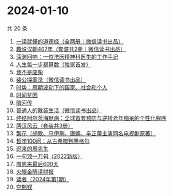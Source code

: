 # 2024-01-10

共 20 条

<!-- BEGIN WEREAD -->
<!-- 最后更新时间 2024-01-10 01:04:48 +0800 -->
1. [一读就懂的道德经（全两册｜微信读书出品）](https://weread.qq.com/web/bookDetail/a1232c40813ab871eg018128)
1. [趣说汉朝407年（套装共2册｜微信读书出品）](https://weread.qq.com/web/bookDetail/df232e40813ab8717g01816e)
1. [深渊回响：一位法医精神科医生的工作手记](https://weread.qq.com/web/bookDetail/24b32ca0813ab8297g013715)
1. [人生每一步都算数（独家首发）](https://weread.qq.com/web/bookDetail/c18328f0813ab86eag011439)
1. [我不是废柴](https://weread.qq.com/web/bookDetail/47e32340813ab86b5g0149a7)
1. [裴公探案录（微信读书出品）](https://weread.qq.com/web/bookDetail/5b732ba0813ab870ag011d62)
1. [时势：周期波动下的国家、社会和个人](https://weread.qq.com/web/bookDetail/95332ad0813ab8705g016ce7)
1. [时间贫困](https://weread.qq.com/web/bookDetail/22a327a0813ab86fbg010c7d)
1. [暗河传](https://weread.qq.com/web/bookDetail/b3f32cc0813ab8691g0124d3)
1. [普通人的散装生活（微信读书出品）](https://weread.qq.com/web/bookDetail/d9c326b0813ab86fdg0166fc)
1. [终结阿尔茨海默病：全球首套预防与逆转老年痴呆的个性化程序](https://weread.qq.com/web/bookDetail/c8432680716c50d6c84cf08)
1. [两汉风云（套装共3册）](https://weread.qq.com/web/bookDetail/4b4329d0813ab86deg0158c5)
1. [繁花（胡歌、马伊琍、唐嫣、辛芷蕾主演同名电视剧原著）](https://weread.qq.com/web/bookDetail/ec8320b072162ea8ec8b401)
1. [哲学100问：从古希腊到黑格尔](https://weread.qq.com/web/bookDetail/bd632040813ab7d6fg01236f)
1. [迟来的周先生](https://weread.qq.com/web/bookDetail/9e832c60813ab8619g019816)
1. [一句顶一万句（2022新版）](https://weread.qq.com/web/bookDetail/3de32670813ab703eg013597)
1. [周恩来最后600天](https://weread.qq.com/web/bookDetail/11032040813ab7df5g015178)
1. [火眼金睛读财报](https://weread.qq.com/web/bookDetail/e3832250813ab6fe5g01223b)
1. [读者（2024年第1期）](https://weread.qq.com/web/bookDetail/c4632c30813ab86fcg01522d)
1. [夺荆钗](https://weread.qq.com/web/bookDetail/5f032120729657cc5f0acfe)
<!-- END WEREAD -->